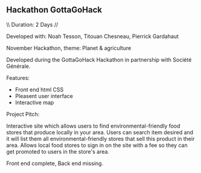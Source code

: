 ## Hackathon GottaGoHack ##

\\\\ Duration: 2 Days //

Developed with: Noah Tesson, Titouan Chesneau, Pierrick Gardahaut

November Hackathon, theme: Planet &amp; agriculture

Developed during the GottaGoHack Hackathon in partnership with Société Générale.

Features:
  - Front end html CSS
  - Pleasent user interface
  - Interactive map

Project Pitch:

Interactive site which allows users to find environmental-friendly food stores that produce locally in your area.
Users can search item desired and it will list them all environmental-friendly stores that sell this product in their area.
Allows local food stores to sign in on the site with a fee so they can get promoted to users in the store's area.

Front end complete,
Back end missing.
